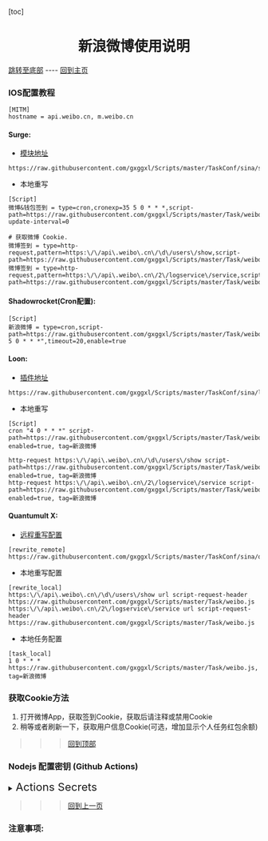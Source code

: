 
  [toc]  

 # <center> 新浪微博使用说明 </center>

 [跳转至底部](#注意事项)  ----  [回到主页](https://github.com/gxggxl/Scripts)

### IOS配置教程
 ```
[MITM]
hostname = api.weibo.cn, m.weibo.cn
 ```
#### Surge:
* [模块地址](https://raw.githubusercontent.com/gxggxl/Scripts/master/TaskConf/sina/surge.sgmodule)

 ```
https://raw.githubusercontent.com/gxggxl/Scripts/master/TaskConf/sina/surge.sgmodule
 ```
 * 本地重写
 
 ```
[Script]
微博&钱包签到 = type=cron,cronexp=35 5 0 * * *,script-path=https://raw.githubusercontent.com/gxggxl/Scripts/master/Task/weibo.js,script-update-interval=0

# 获取微博 Cookie.
微博签到 = type=http-request,pattern=https:\/\/api\.weibo\.cn\/\d\/users\/show,script-path=https://raw.githubusercontent.com/gxggxl/Scripts/master/Task/weibo.js
微博签到 = type=http-request,pattern=https:\/\/api\.weibo\.cn\/2\/logservice\/service,script-path=https://raw.githubusercontent.com/gxggxl/Scripts/master/Task/weibo.js
```
#### Shadowrocket(Cron配置): 

```
[Script]
新浪微博 = type=cron,script-path=https://raw.githubusercontent.com/gxggxl/Scripts/master/Task/weibo.js,cronexpr="35 5 0 * * *",timeout=20,enable=true
```
####  Loon:

* [插件地址](https://raw.githubusercontent.com/gxggxl/Scripts/master/TaskConf/sina/loon.plugin)

 ```
https://raw.githubusercontent.com/gxggxl/Scripts/master/TaskConf/sina/loon.plugin
 ```
* 本地重写
  
 ```
[Script]
cron "4 0 * * *" script-path=https://raw.githubusercontent.com/gxggxl/Scripts/master/Task/weibo.js, enabled=true, tag=新浪微博

http-request https:\/\/api\.weibo\.cn\/\d\/users\/show script-path=https://raw.githubusercontent.com/gxggxl/Scripts/master/Task/weibo.js, enabled=true, tag=新浪微博
http-request https:\/\/api\.weibo\.cn\/2\/logservice\/service script-path=https://raw.githubusercontent.com/gxggxl/Scripts/master/Task/weibo.js, enabled=true, tag=新浪微博
```
#### Quantumult X:
   * [远程重写配置](https://raw.githubusercontent.com/gxggxl/Scripts/master/TaskConf/sina/qx_rewite.txt)
   
```
[rewrite_remote]
https://raw.githubusercontent.com/gxggxl/Scripts/master/TaskConf/sina/qx_rewite.txt
```
   * 本地重写配置
   
```
[rewrite_local]
https:\/\/api\.weibo\.cn\/\d\/users\/show url script-request-header https://raw.githubusercontent.com/gxggxl/Scripts/master/Task/weibo.js
https:\/\/api\.weibo\.cn\/2\/logservice\/service url script-request-header https://raw.githubusercontent.com/gxggxl/Scripts/master/Task/weibo.js
```
   * 本地任务配置
   
```
[task_local]
1 0 * * * https://raw.githubusercontent.com/gxggxl/Scripts/master/Task/weibo.js, tag=新浪微博
```
###  获取Cookie方法
 1. 打开微博App，获取签到Cookie，获取后请注释或禁用Cookie
 2. 稍等或者刷新一下，获取用户信息Cookie(可选，增加显示个人任务红包余额)

 >>> [回到顶部](#IOS配置教程)

### Nodejs 配置密钥 (Github Actions)

<details>

  <summary>
    <span style="font-size:22">
       Actions Secrets 
    </span>
  </summary>  

| Name | 脚本相关YML | Value分割符 | 必须 / 可选 | 注意事项及样式(其中"xxx"代表任意字符) |
| :-------: | :------: | :-------: | ------ | ------- |
| WB_TOKEN | <span style="font-size:18; color:#0000ff">微博 </span> | #或换行 | 必须 | 请求地址: "https://api.weibo.cn/2/users/show"， <br>签到token: uid=xxx&gsid=xxx&s=xxx |

</details>

 >>> [回到上一页](..)
 
### 注意事项:






  
  
  
  
  
